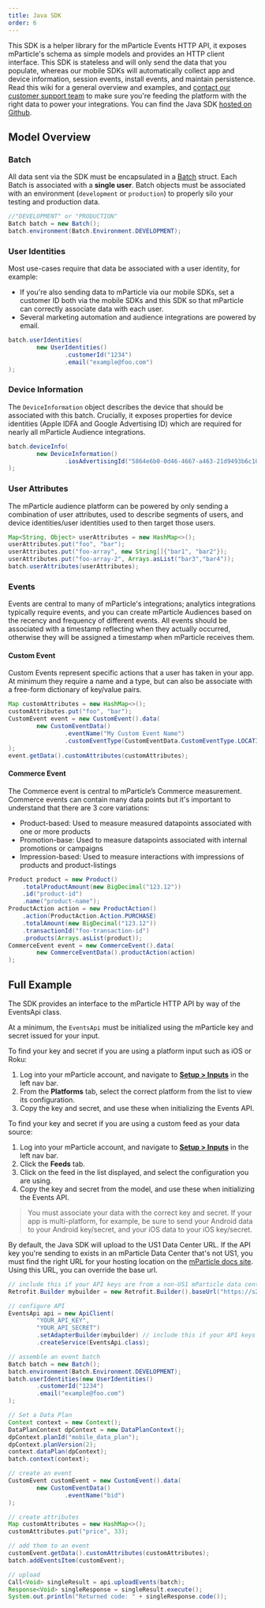 ```yaml
---
title: Java SDK
order: 6
---
```


This SDK is a helper library for the mParticle Events HTTP API, it exposes mParticle's schema as simple models and provides an HTTP client interface. This SDK is stateless and will only send the data that you populate, whereas our mobile SDKs will automatically collect app and device information, session events, install events, and maintain persistence. Read this wiki for a general overview and examples, and [contact our customer support team](mailto:support@mparticle.com) to make sure you're feeding the platform with the right data to power your integrations. You can find the Java SDK [hosted on Github](https://github.com/mParticle/mparticle-java-events-sdk).

## Model Overview

### Batch

All data sent via the SDK must be encapsulated in a [Batch](https://github.com/mParticle/mparticle-java-events-sdk/blob/master/src/main/java/com/mparticle/model/Batch.java) struct. Each Batch is associated with a **single user**. Batch objects must be associated with an environment (`development` or `production`) to properly silo your testing and production data.

```java
//"DEVELOPMENT" or "PRODUCTION"
Batch batch = new Batch();
batch.environment(Batch.Environment.DEVELOPMENT);
```

### User Identities

Most use-cases require that data be associated with a user identity, for example:

- If you're also sending data to mParticle via our mobile SDKs, set a customer ID both via the mobile SDKs and this SDK so that mParticle can correctly associate data with each user.
- Several marketing automation and audience integrations are powered by email. 

```java
batch.userIdentities(
        new UserIdentities()
                .customerId("1234")
                .email("example@foo.com")
);
```

### Device Information

The `DeviceInformation` object describes the device that should be associated with this batch. Crucially, it exposes properties for device identities (Apple IDFA and Google Advertising ID) which are required for nearly all mParticle Audience integrations.

```java
batch.deviceInfo(
        new DeviceInformation()
                .iosAdvertisingId("5864e6b0-0d46-4667-a463-21d9493b6c10")
);
```

### User Attributes

The mParticle audience platform can be powered by only sending a combination of user attributes, used to describe segments of users, and device identities/user identities used to then target those users.

```java
Map<String, Object> userAttributes = new HashMap<>();
userAttributes.put("foo", "bar");
userAttributes.put("foo-array", new String[]{"bar1", "bar2"});
userAttributes.put("foo-array-2", Arrays.asList("bar3","bar4"));
batch.userAttributes(userAttributes);
```

### Events

Events are central to many of mParticle's integrations; analytics integrations typically require events, and you can create mParticle Audiences based on the recency and frequency of different events. All events should be associated with a timestamp reflecting when they actually occurred, otherwise they will be assigned a timestamp when mParticle receives them.

#### Custom Event

Custom Events represent specific actions that a user has taken in your app. At minimum they require a name and a type, but can also be associate with a free-form dictionary of key/value pairs.

```java
Map customAttributes = new HashMap<>();
customAttributes.put("foo", "bar");
CustomEvent event = new CustomEvent().data(
        new CustomEventData()
                .eventName("My Custom Event Name")
                .customEventType(CustomEventData.CustomEventType.LOCATION)
);
event.getData().customAttributes(customAttributes);
```

#### Commerce Event

The Commerce event is central to mParticle’s Commerce measurement. Commerce events can contain many data points but it's important to understand that there are 3 core variations:

- Product-based: Used to measure measured datapoints associated with one or more products
- Promotion-base: Used to measure datapoints associated with internal promotions or campaigns
- Impression-based: Used to measure interactions with impressions of products and product-listings

```java
Product product = new Product()
    .totalProductAmount(new BigDecimal("123.12"))
    .id("product-id")
    .name("product-name");
ProductAction action = new ProductAction()
    .action(ProductAction.Action.PURCHASE)
    .totalAmount(new BigDecimal("123.12"))
    .transactionId("foo-transaction-id")
    .products(Arrays.asList(product));
CommerceEvent event = new CommerceEvent().data(
        new CommerceEventData().productAction(action)
);
```

## Full Example

The SDK provides an interface to the mParticle HTTP API by way of the EventsApi class.

At a minimum, the `EventsApi` must be initialized using the mParticle key and secret issued for your input.

To find your key and secret if you are using a platform input such as iOS or Roku:

1. Log into your mParticle account, and navigate to **[Setup > Inputs](https://app.mparticle.com/setup/inputs/apps)** in the left nav bar.
2. From the **Platforms** tab, select the correct platform from the list to view its configuration.
3. Copy the key and secret, and use these when initializing the Events API.

To find your key and secret if you are using a custom feed as your data source:

1. Log into your mParticle account, and navigate to **[Setup > Inputs](https://app.mparticle.com/setup/inputs/apps)** in the left nav bar.
2. Click the **Feeds** tab.
3. Click on the feed in the list displayed, and select the configuration you are using.
4. Copy the key and secret from the model, and use these when initializing the Events API.

> You must associate your data with the correct key and secret. If your app is multi-platform, for example, be sure to send your Android data to your Android key/secret, and your iOS data to your iOS key/secret.

By default, the Java SDK will upload to the US1 Data Center URL.  If the API key you're sending to exists in an mParticle Data Center that's not US1, you must find the right URL for your hosting location on the [mParticle docs site](https://docs.mparticle.com/developers/data-localization/#events-api).  Using this URL, you can override the base url.
                
```java
// include this if your API keys are from a non-US1 mParticle data center, by default the Java SDK sends to US1
Retrofit.Builder mybuilder = new Retrofit.Builder().baseUrl("https://s2s.eu1.mparticle.com/v2/").build(); 

// configure API
EventsApi api = new ApiClient(
        "YOUR_API_KEY",
        "YOUR_API_SECRET")
        .setAdapterBuilder(mybuilder) // include this if your API keys are from a non-US1 mParticle data center, by default the Java SDK sends to US1
        .createService(EventsApi.class);

// assemble an event batch
Batch batch = new Batch();
batch.environment(Batch.Environment.DEVELOPMENT);
batch.userIdentities(new UserIdentities()
        .customerId("1234")
        .email("example@foo.com")
);

// Set a Data Plan
Context context = new Context();
DataPlanContext dpContext = new DataPlanContext();
dpContext.planId("mobile_data_plan");
dpContext.planVersion(2);
context.dataPlan(dpContext);
batch.context(context);

// create an event
CustomEvent customEvent = new CustomEvent().data(
        new CustomEventData()
                .eventName("bid")
);

// create attributes
Map customAttributes = new HashMap<>();
customAttributes.put("price", 33);

// add them to an event
customEvent.getData().customAttributes(customAttributes);
batch.addEventsItem(customEvent);

// upload
Call<Void> singleResult = api.uploadEvents(batch);
Response<Void> singleResponse = singleResult.execute();
System.out.println("Returned code: " + singleResponse.code());
```
